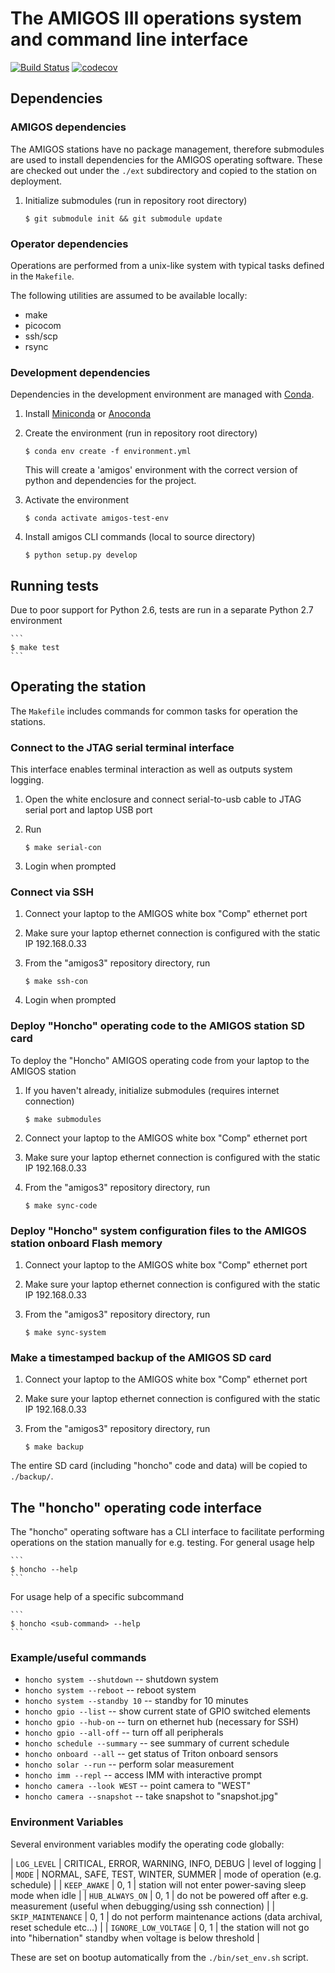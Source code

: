 # The AMIGOS III operations system and command line interface

[![Build Status](https://travis-ci.com/wallinb/amigos3.svg?branch=master)](https://travis-ci.com/wallinb/amigos3)
[![codecov](https://codecov.io/gh/wallinb/amigos3/branch/master/graph/badge.svg)](https://codecov.io/gh/wallinb/amigos3)

## Dependencies

### AMIGOS dependencies

The AMIGOS stations have no package management, therefore submodules are used to install dependencies for the AMIGOS operating software. These are checked out under the `./ext` subdirectory and copied to the station on deployment.

1. Initialize submodules (run in repository root directory)

    ```
    $ git submodule init && git submodule update
    ```

### Operator dependencies

Operations are performed from a unix-like system with typical tasks defined in the `Makefile`.

The following utilities are assumed to be available locally:

* make
* picocom
* ssh/scp
* rsync


### Development dependencies

Dependencies in the development environment are managed with [Conda](https://docs.conda.io/en/latest/index.html).

1. Install [Miniconda](https://docs.conda.io/en/latest/miniconda.html) or [Anoconda](https://www.anaconda.com/distribution/)

1. Create the environment (run in repository root directory)

    ```
    $ conda env create -f environment.yml
    ```

    This will create a 'amigos' environment with the correct version of python and dependencies for the project.

1. Activate the environment

    ```
    $ conda activate amigos-test-env
    ```

1. Install amigos CLI commands (local to source directory)

    ```
    $ python setup.py develop
    ```

## Running tests

Due to poor support for Python 2.6, tests are run in a separate Python 2.7 environment

    ```
    $ make test
    ```

## Operating the station

The `Makefile` includes commands for common tasks for operation the stations.


### Connect to the JTAG serial terminal interface

This interface enables terminal interaction as well as outputs system logging.

1. Open the white enclosure and connect serial-to-usb cable to JTAG serial port and laptop USB port
1. Run

    ```
    $ make serial-con
    ```

1. Login when prompted


### Connect via SSH

1. Connect your laptop to the AMIGOS white box "Comp" ethernet port
1. Make sure your laptop ethernet connection is configured with the static IP 192.168.0.33
1. From the "amigos3" repository directory, run

    ```
    $ make ssh-con
    ```

1. Login when prompted


### Deploy "Honcho" operating code to the AMIGOS station SD card

To deploy the "Honcho" AMIGOS operating code from your laptop to the AMIGOS station

1. If you haven't already, initialize submodules (requires internet connection)

    ```
    $ make submodules
    ```

1. Connect your laptop to the AMIGOS white box "Comp" ethernet port
1. Make sure your laptop ethernet connection is configured with the static IP 192.168.0.33
1. From the "amigos3" repository directory, run

    ```
    $ make sync-code
    ```


### Deploy "Honcho" system configuration files to the AMIGOS station onboard Flash memory

1. Connect your laptop to the AMIGOS white box "Comp" ethernet port
1. Make sure your laptop ethernet connection is configured with the static IP 192.168.0.33
1. From the "amigos3" repository directory, run

    ```
    $ make sync-system
    ```


### Make a timestamped backup of the AMIGOS SD card

1. Connect your laptop to the AMIGOS white box "Comp" ethernet port
1. Make sure your laptop ethernet connection is configured with the static IP 192.168.0.33
1. From the "amigos3" repository directory, run

    ```
    $ make backup
    ```

The entire SD card (including "honcho" code and data) will be copied to `./backup/`.


## The "honcho" operating code interface

The "honcho" operating software has a CLI interface to facilitate performing operations on the station manually for e.g. testing. For general usage help


    ```
    $ honcho --help
    ```

For usage help of a specific subcommand

    ```
    $ honcho <sub-command> --help
    ```


### Example/useful commands

* `honcho system --shutdown` -- shutdown system
* `honcho system --reboot` -- reboot system
* `honcho system --standby 10` -- standby for 10 minutes
* `honcho gpio --list` -- show current state of GPIO switched elements
* `honcho gpio --hub-on` -- turn on ethernet hub (necessary for SSH)
* `honcho gpio --all-off` -- turn off all peripherals
* `honcho schedule --summary` -- see summary of current schedule
* `honcho onboard --all` -- get status of Triton onboard sensors
* `honcho solar --run` -- perform solar measurement
* `honcho imm --repl` -- access IMM with interactive prompt
* `honcho camera --look WEST` -- point camera to "WEST"
* `honcho camera --snapshot` -- take snapshot to "snapshot.jpg"


### Environment Variables

Several environment variables modify the operating code globally:

| `LOG_LEVEL`          | CRITICAL, ERROR, WARNING, INFO, DEBUG | level of logging                                                                          |
| `MODE`               | NORMAL, SAFE, TEST, WINTER, SUMMER    | mode of operation (e.g. schedule)                                                         |
| `KEEP_AWAKE`         | 0, 1                                  | station will not enter power-saving sleep mode when idle                                  |
| `HUB_ALWAYS_ON`      | 0, 1                                  | do not be powered off after e.g. measurement (useful when debugging/using ssh connection) |
| `SKIP_MAINTENANCE`   | 0, 1                                  | do not perform maintenance actions (data archival, reset schedule etc...)                 |
| `IGNORE_LOW_VOLTAGE` | 0, 1                                  | the station will not go into "hibernation" standby when voltage is below threshold        |

These are set on bootup automatically from the `./bin/set_env.sh` script.
